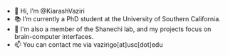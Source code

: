 - 👋 Hi, I’m @KiarashVaziri
- 📚 I’m currently a PhD student at the University of Southern California.
- 🧠 I'm also a member of the Shanechi lab, and my projects focus on brain-computer interfaces.
- 📫 You can contact me via vazirigo[at]usc[dot]edu

<!---
KiarashVaziri/KiarashVaziri is a ✨ special ✨ repository because its `README.md` (this file) appears on your GitHub profile.
You can click the Preview link to take a look at your changes.
--->
